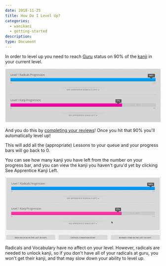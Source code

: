 ```yaml
---
date: 2018-11-25
title: How Do I Level Up?
categories:
  - wanikani
  - getting-started
description:
type: Document
---
```


In order to level up you need to reach [Guru](#) status on 90% of the [kanji](#) in your current level.

![Progress Bar](/images/progress-bar.png)

And you do this by [completing your reviews](#)! Once you hit that 90% you'll automatically level up!

This will add all the (appropriate) Lessons to your queue and your progress bars will go back to 0.

You can see how many kanji you have left from the number on your progress bar, and you can view the kanji you haven't guru'd yet by clicking See Apprentice Kanji Left.

![See Kanji Left](/images/see-kanji-left.gif)

Radicals and Vocabulary have no affect on your level. However, radicals are needed to unlock kanji, so if you don't have all of your radicals at guru, you won't get their kanji, and that may slow down your ability to level up.
